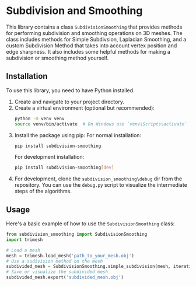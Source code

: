 # Subdivision and Smoothing
This library contains a class `SubdivisionSmoothing` that provides methods for performing subdivision and smoothing operations on 3D meshes. The class includes methods for Simple Subdivsion, Laplacian Smoothing, and a custom Subdivision Method that takes into account vertex position and edge sharpness. It also includes some helpful methods for making a subdivision or smoothing method yourself.

## Installation
To use this library, you need to have Python installed.
1. Create and navigate to your project directory.
2. Create a virtual environment (optional but recommended):
   ```bash
   python -m venv venv
   source venv/bin/activate  # On Windows use `venv\Scripts\activate`
   ```
3. Install the package using pip:
   For normal installation:
   ```bash
   pip install subdivision-smoothing
   ```
    For development installation:
    ```bash
    pip install subdivision-smoothing[dev]
    ```
4. For development, clone the `subdivision_smoothing\debug` dir from the repository. You can use the `debug.py` script to visualize the intermediate steps of the algorithms.

## Usage
Here's a basic example of how to use the `SubdivisionSmoothing` class:
```python
from subdivision_smoothing import SubdivisionSmoothing
import trimesh

# Load a mesh
mesh = trimesh.load_mesh('path_to_your_mesh.obj')
# Use a sudivision method on the mesh
subdivided_mesh = SubdivisionSmoothing.simple_subdivision(mesh, iterations=2)
# Save or visualize the subdivided mesh
subdivided_mesh.export('subdivided_mesh.obj')
```